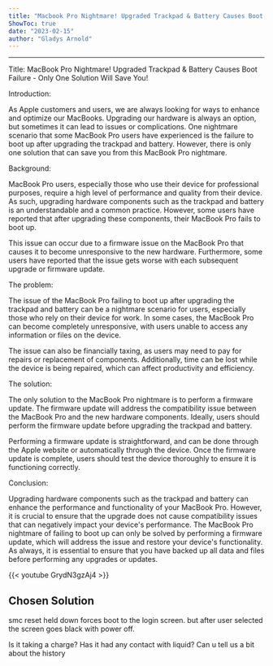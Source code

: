 ```yaml
---
title: "Macbook Pro Nightmare! Upgraded Trackpad & Battery Causes Boot Failure - Only One Solution Will Save You!"
ShowToc: true 
date: "2023-02-15"
author: "Gladys Arnold"
---
```

*****
Title: MacBook Pro Nightmare! Upgraded Trackpad & Battery Causes Boot Failure - Only One Solution Will Save You!

Introduction:

As Apple customers and users, we are always looking for ways to enhance and optimize our MacBooks. Upgrading our hardware is always an option, but sometimes it can lead to issues or complications. One nightmare scenario that some MacBook Pro users have experienced is the failure to boot up after upgrading the trackpad and battery. However, there is only one solution that can save you from this MacBook Pro nightmare.

Background:

MacBook Pro users, especially those who use their device for professional purposes, require a high level of performance and quality from their device. As such, upgrading hardware components such as the trackpad and battery is an understandable and a common practice. However, some users have reported that after upgrading these components, their MacBook Pro fails to boot up.

This issue can occur due to a firmware issue on the MacBook Pro that causes it to become unresponsive to the new hardware. Furthermore, some users have reported that the issue gets worse with each subsequent upgrade or firmware update.

The problem:

The issue of the MacBook Pro failing to boot up after upgrading the trackpad and battery can be a nightmare scenario for users, especially those who rely on their device for work. In some cases, the MacBook Pro can become completely unresponsive, with users unable to access any information or files on the device.

The issue can also be financially taxing, as users may need to pay for repairs or replacement of components. Additionally, time can be lost while the device is being repaired, which can affect productivity and efficiency.

The solution:

The only solution to the MacBook Pro nightmare is to perform a firmware update. The firmware update will address the compatibility issue between the MacBook Pro and the new hardware components. Ideally, users should perform the firmware update before upgrading the trackpad and battery.

Performing a firmware update is straightforward, and can be done through the Apple website or automatically through the device. Once the firmware update is complete, users should test the device thoroughly to ensure it is functioning correctly.

Conclusion:

Upgrading hardware components such as the trackpad and battery can enhance the performance and functionality of your MacBook Pro. However, it is crucial to ensure that the upgrade does not cause compatibility issues that can negatively impact your device's performance. The MacBook Pro nightmare of failing to boot up can only be solved by performing a firmware update, which will address the issue and restore your device's functionality. As always, it is essential to ensure that you have backed up all data and files before performing any upgrades or updates.

{{< youtube GrydN3gzAj4 >}} 



## Chosen Solution
 smc reset held down forces boot to the login screen. but after user selected the screen goes black with power off.

 Is it taking a charge? Has it had any contact with liquid? Can u tell us a bit about the history




